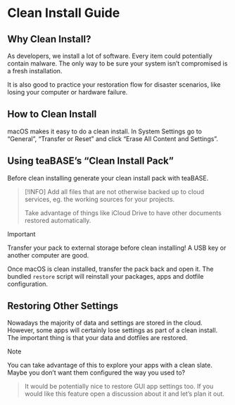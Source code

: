 # Clean Install Guide

## Why Clean Install?

As developers, we install a lot of software. Every item could potentially
contain malware. The only way to be sure your system isn’t compromised is
a fresh installation.

It is also good to practice your restoration flow for disaster scenarios, like
losing your computer or hardware failure.

## How to Clean Install

macOS makes it easy to do a clean install. In System Settings go to “General”,
“Transfer or Reset” and click “Erase All Content and Settings”.

## Using teaBASE’s “Clean Install Pack”

Before clean installing generate your clean install pack with teaBASE.

> [!INFO]
> Add all files that are not otherwise backed up to cloud services, eg. the
> working sources for your projects.
>
> Take advantage of things like iCloud Drive to have other documents restored
> automatically.

> [!IMPORTANT]
> Transfer your pack to external storage before clean installing! A USB key or
> another computer are good.

Once macOS is clean installed, transfer the pack back and open it. The bundled
`restore` script will reinstall your packages, apps and dotfile configuration.

## Restoring Other Settings

Nowadays the majority of data and settings are stored in the cloud.
However, some apps will certainly lose settings as part of a clean install.
The important thing is that your data and dotfiles are restored.

> [!NOTE]
> You can take advantage of this to explore your apps with a clean slate.
> Maybe you don’t want them configured the way you used to?

> It would be potentially nice to restore GUI app settings too. If you would
> like this feature open a discussion about it and let’s plan it out.
